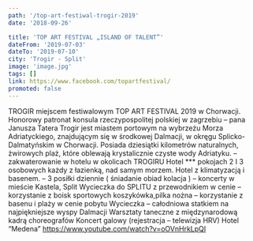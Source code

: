 ```yaml
---
path: '/top-art-festiwal-trogir-2019'
date: '2018-09-26'

title: 'TOP ART FESTIVAL „ISLAND OF TALENT”'
dateFrom: '2019-07-03'
dateTo: '2019-07-10'
city: 'Trogir - Split'
image: 'image.jpg'
tags: []
link: https://www.facebook.com/topartfestival/
promoted: false
---
```

TROGIR miejscem festiwalowym TOP ART FESTIVAL 2019 w Chorwacji. Honorowy patronat konsula rzeczypospolitej polskiej w zagrzebiu – pana Janusza Tatera Trogir jest miastem portowym na wybrzeżu Morza Adriatyckiego, znajdującym się w środkowej Dalmacji, w okręgu Splicko-Dalmatyńskim w Chorwacji. Posiada dziesiątki kilometrów naturalnych, żwirowych plaż, które oblewają krystalicznie czyste wody Adriatyku.
– zakwaterowanie w hotelu w okolicach TROGIRU Hotel *** pokojach 2 I 3 osobowych każdy z łazienką, nad samym morzem. Hotel z klimatyzacją i basenem.
– 3 posiłki dziennie ( śniadanie obiad kolacja )
– koncerty w mieście Kastela, Split
Wycieczka do SPLITU z przewodnikiem w cenie
– korzystanie z boisk sportowych koszykówka,pilka nożna
– korzystanie z basenu i plaży w cenie pobytu
Wycieczka – całodniowa statkiem na najpiękniejsze wyspy Dalmacji
Warsztaty taneczne z międzynarodową kadrą choreografów
Koncert galowy (rejestracja – telewizja HRV)
Hotel “Medena”
https://www.youtube.com/watch?v=oOVnHrkLpQI